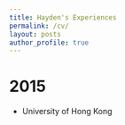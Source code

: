 ```yaml
---
title: Hayden's Experiences
permalink: /cv/
layout: posts
author_profile: true
---
```


# 2015
  - University of Hong Kong